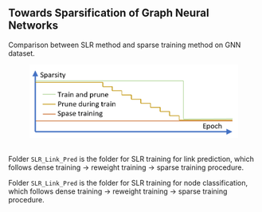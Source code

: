 ## Towards Sparsification of Graph Neural Networks

Comparison between SLR method and sparse training method on GNN dataset. 
<p align="center">
  <img src="imgs/sparsity.png" width="420">
  <br />
  <br />
  </p>
 
Folder `SLR_Link_Pred` is the folder for SLR training for link prediction, which follows dense training -> reweight training -> sparse training procedure. 


Folder `SLR_Link_Pred` is the folder for SLR training for node classification, which follows dense training -> reweight training -> sparse training procedure. 
